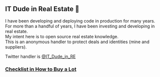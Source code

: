 ## IT Dude in Real Estate 👋

I have been developing and deploying code in production for many years.  
For more than a handful of years, I have been investing and developing in real estate.  
My intent here is to open source real estate knowledge.  
This is an anonymous handler to protect deals and identities (mine and suppliers).  

Twitter handler is [@IT_Dude_in_RE](https://twitter.com/IT_Dude_in_RE)  

### [Checklist in How to Buy a Lot](/lot.md)
